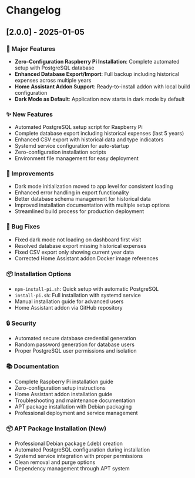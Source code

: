 # Changelog

## [2.0.0] - 2025-01-05

### 🎉 Major Features
- **Zero-Configuration Raspberry Pi Installation**: Complete automated setup with PostgreSQL database
- **Enhanced Database Export/Import**: Full backup including historical expenses across multiple years
- **Home Assistant Addon Support**: Ready-to-install addon with local build configuration
- **Dark Mode as Default**: Application now starts in dark mode by default

### ✨ New Features
- Automated PostgreSQL setup script for Raspberry Pi
- Complete database export including historical expenses (last 5 years)
- Enhanced CSV export with historical data and type indicators
- Systemd service configuration for auto-startup
- Zero-configuration installation scripts
- Environment file management for easy deployment

### 🔧 Improvements
- Dark mode initialization moved to app level for consistent loading
- Enhanced error handling in export functionality
- Better database schema management for historical data
- Improved installation documentation with multiple setup options
- Streamlined build process for production deployment

### 🐛 Bug Fixes
- Fixed dark mode not loading on dashboard first visit
- Resolved database export missing historical expenses
- Fixed CSV export only showing current year data
- Corrected Home Assistant addon Docker image references

### 📦 Installation Options
- `npm-install-pi.sh`: Quick setup with automatic PostgreSQL
- `install-pi.sh`: Full installation with systemd service
- Manual installation guide for advanced users
- Home Assistant addon via GitHub repository

### 🔒 Security
- Automated secure database credential generation
- Random password generation for database users
- Proper PostgreSQL user permissions and isolation

### 📚 Documentation
- Complete Raspberry Pi installation guide
- Zero-configuration setup instructions
- Home Assistant addon installation guide
- Troubleshooting and maintenance documentation
- APT package installation with Debian packaging
- Professional deployment and service management

### 📦 APT Package Installation (New)
- Professional Debian package (.deb) creation
- Automated PostgreSQL configuration during installation
- Systemd service integration with proper permissions
- Clean removal and purge options
- Dependency management through APT system